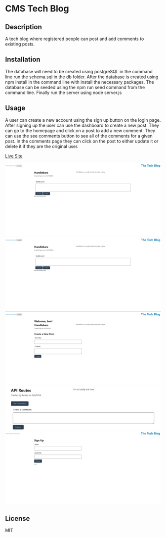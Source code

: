# CMS Tech Blog

## Description

A tech blog where registered people can post and add comments to existing posts.

## Installation

The database will need to be created using postgreSQL in the command line run the schema.sql in the db folder. After the database is created using npm install in the command line with install the necessary packages. The database can be seeded using the npm run seed command from the command line. Finally run the server using node server.js

## Usage

A user can create a new account using the sign up button on the login page. After signing up the user can use the dashboard to create a new post. They can go to the homepage and click on a post to add a new comment. They can use the see comments button to see all of the comments for a given post. In the comments page they can click on the post to either update it or delete it if they are the original user.

[Live Site](https://cms-tech-blog-xgm4.onrender.com)

![homepage](assets\images\comment-page.png)
![comment page](assets\images\comment-page.png)
![dashboard](assets\images\dashboard.png)
![leave a comment](assets\images\leave-a-comment.png)
![sign up form](assets\images\sign-up-form.png)


## License

MIT